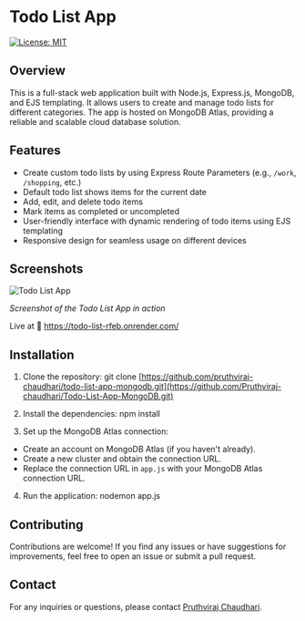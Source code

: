 # Todo List App

[![License: MIT](https://img.shields.io/badge/License-MIT-yellow.svg)](https://opensource.org/licenses/MIT)

## Overview

This is a full-stack web application built with Node.js, Express.js, MongoDB, and EJS templating. It allows users to create and manage todo lists for different categories. The app is hosted on MongoDB Atlas, providing a reliable and scalable cloud database solution.

## Features

- Create custom todo lists by using Express Route Parameters (e.g., `/work`, `/shopping`, etc.)
- Default todo list shows items for the current date
- Add, edit, and delete todo items
- Mark items as completed or uncompleted
- User-friendly interface with dynamic rendering of todo items using EJS templating
- Responsive design for seamless usage on different devices

## Screenshots

![Todo List App](https://i.ibb.co/Zh6kgzN/Screenshot-2023-06-17-012034.png)

*Screenshot of the Todo List App in action*

Live at 🚀 https://todo-list-rfeb.onrender.com/ 

## Installation

1. Clone the repository:
 git clone [https://github.com/pruthviraj-chaudhari/todo-list-app-mongodb.git](https://github.com/Pruthviraj-chaudhari/Todo-List-App-MongoDB.git)

2. Install the dependencies:
 npm install

3. Set up the MongoDB Atlas connection:
- Create an account on MongoDB Atlas (if you haven't already).
- Create a new cluster and obtain the connection URL.
- Replace the connection URL in `app.js` with your MongoDB Atlas connection URL.

4. Run the application:
nodemon app.js

## Contributing

Contributions are welcome! If you find any issues or have suggestions for improvements, feel free to open an issue or submit a pull request.

## Contact

For any inquiries or questions, please contact [Pruthviraj Chaudhari](mailto:chaudharipruthviraj888@gmail.com).


